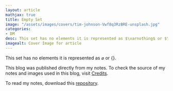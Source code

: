 ```yaml
---
layout: article
mathjax: true
title: Empty Set
image: "/assets/images/covers/tim-johnson-Vwf8q3RzBRE-unsplash.jpg"
categories:
- DM
desc: This set has no elements it is represented as $\varnothing$ or $\{ \}$. 
imagealt: Cover Image for article
---
```


This set has no elements it is represented as $\varnothing$ or $\{ \}$.





















































































































































































































































































































































































































This blog was published directly from my notes.
To check the source of my notes and images used in this blog, visit <a href="/credits.html" target="_blank">Credits</a>.

To read my notes, download this <a href="https://github.com/bovem/CS" target="blank">repository</a>.